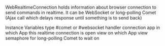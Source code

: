 WebRealtimeConnection holds information about browser connection to send commands in realtime. It can be WebSocket or long-polling Comet (Ajax call which delays response until something is to send back)

Instance Variables
	type	<Symbol>	#comet or #websocket
	handler <WebRealtimeHandler>
	connection <HTTPCoonnection or WebSocketConnection>
	app	<WebAplication>	 in which App this realtime connection is open
	view	<Symbol>	on which App view
	semaphore	<Semaphore>	for long-polling Comet to wait on
